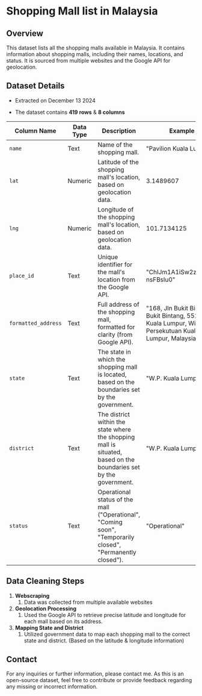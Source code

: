# Shopping Mall list in Malaysia

## Overview

This dataset lists all the shopping malls available in Malaysia. It contains information about shopping malls, including their names, locations, and status. It is sourced from multiple websites and the Google API for geolocation.

## Dataset Details

-   Extracted on December 13 2024

-   The dataset contains **419 rows** & **8 columns**

| **Column Name**     | **Data Type** | **Description**                                                                                                      | **Example**                                                                                             |
|--------------|--------------|-------------------------------|--------------|
| `name`              | Text          | Name of the shopping mall.                                                                                           | "Pavilion Kuala Lumpur"                                                                                 |
| `lat`               | Numeric       | Latitude of the shopping mall's location, based on geolocation data.                                                 | 3.1489607                                                                                               |
| `lng`               | Numeric       | Longitude of the shopping mall's location, based on geolocation data.                                                | 101.7134125                                                                                             |
| `place_id`          | Text          | Unique identifier for the mall's location from the Google API.                                                       | "ChIJm1A1iSw2zDERtJ-nsFBslu0"                                                                           |
| `formatted_address` | Text          | Full address of the shopping mall, formatted for clarity (from Google API).                                          | "168, Jln Bukit Bintang, Bukit Bintang, 55100 Kuala Lumpur, Wilayah Persekutuan Kuala Lumpur, Malaysia" |
| `state`             | Text          | The state in which the shopping mall is located, based on the boundaries set by the government.                      | "W.P. Kuala Lumpur"                                                                                     |
| `district`          | Text          | The district within the state where the shopping mall is situated, based on the boundaries set by the government.    | "W.P. Kuala Lumpur"                                                                                     |
| `status`            | Text          | Operational status of the mall ("Operational", "Coming soon", "Temporarily closed", "Permanently closed"). | "Operational"                                                                                           |

## **Data Cleaning Steps**

1.  **Webscraping**
    1.  Data was collected from multiple available websites
2.  **Geolocation Processing**
    1.  Used the Google API to retrieve precise latitude and longitude for each mall based on its address.
3.  **Mapping State and District**
    1.  Utilized government data to map each shopping mall to the correct state and district. (Based on the latitude & longitude information)

## Contact

For any inquiries or further information, please contact me. As this is an open-source dataset, feel free to contribute or provide feedback regarding any missing or incorrect information.
